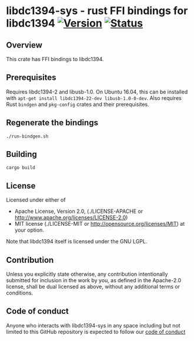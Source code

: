 # libdc1394-sys - rust FFI bindings for libdc1394 [![Version][version-img]][version-url] [![Status][status-img]][status-url]

## Overview

This crate has FFI bindings to libdc1394.

## Prerequisites

Requires libdc1394-2 and libusb-1.0. On Ubuntu 16.04, this can be installed with
`apt-get install libdc1394-22-dev libusb-1.0-0-dev`. Also requires Rust
`bindgen` and `pkg-config` crates and their prerequisites.

## Regenerate the bindings

    ./run-bindgen.sh

## Building

    cargo build

## License

Licensed under either of

* Apache License, Version 2.0,
  (./LICENSE-APACHE or http://www.apache.org/licenses/LICENSE-2.0)
* MIT license (./LICENSE-MIT or http://opensource.org/licenses/MIT)
  at your option.

Note that libdc1394 itself is licensed under the GNU LGPL.

## Contribution

Unless you explicitly state otherwise, any contribution intentionally
submitted for inclusion in the work by you, as defined in the Apache-2.0
license, shall be dual licensed as above, without any additional terms or
conditions.

## Code of conduct

Anyone who interacts with libdc1394-sys in any space including but not limited to
this GitHub repository is expected to follow our
[code of conduct](https://github.com/astraw/libdc1394-sys/blob/master/code_of_conduct.md)

[status-img]: https://travis-ci.org/astraw/libdc1394-sys.svg?branch=master
[status-url]: https://travis-ci.org/astraw/libdc1394-sys
[version-img]: https://img.shields.io/crates/v/libdc1394-sys.svg
[version-url]: https://crates.io/crates/libdc1394-sys
